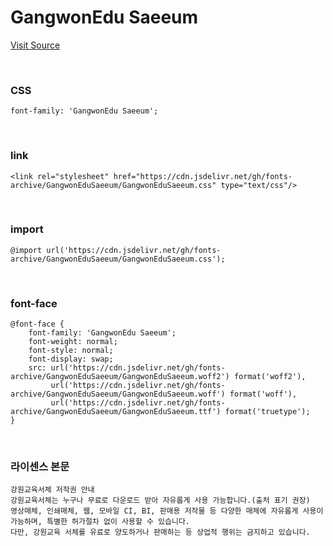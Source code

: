 # GangwonEdu Saeeum

[Visit Source](https://blog.naver.com/happygwedu/221897547714)

&nbsp;

### CSS

```
font-family: 'GangwonEdu Saeeum';
```

&nbsp;

### link

```
<link rel="stylesheet" href="https://cdn.jsdelivr.net/gh/fonts-archive/GangwonEduSaeeum/GangwonEduSaeeum.css" type="text/css"/>
```

&nbsp;

### import

```
@import url('https://cdn.jsdelivr.net/gh/fonts-archive/GangwonEduSaeeum/GangwonEduSaeeum.css');
```

&nbsp;

### font-face

```
@font-face {
    font-family: 'GangwonEdu Saeeum';
    font-weight: normal;
    font-style: normal;
    font-display: swap;
    src: url('https://cdn.jsdelivr.net/gh/fonts-archive/GangwonEduSaeeum/GangwonEduSaeeum.woff2') format('woff2'),
         url('https://cdn.jsdelivr.net/gh/fonts-archive/GangwonEduSaeeum/GangwonEduSaeeum.woff') format('woff'),
         url('https://cdn.jsdelivr.net/gh/fonts-archive/GangwonEduSaeeum/GangwonEduSaeeum.ttf') format('truetype');
}
```

&nbsp;

### 라이센스 본문

```
강원교육서체 저작권 안내 
강원교육서체는 누구나 무료로 다운로드 받아 자유롭게 사용 가능합니다.(출처 표기 권장) 
영상매체, 인쇄매체, 웹, 모바일 CI, BI, 판매용 저작물 등 다양한 매체에 자유롭게 사용이 가능하며, 특별한 허가절차 없이 사용할 수 있습니다. 
다만, 강원교육 서체를 유료로 양도하거나 판매하는 등 상업적 행위는 금지하고 있습니다.
```
